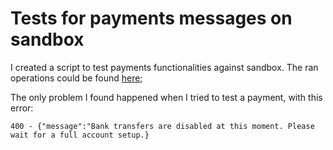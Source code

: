 # Tests for payments messages on sandbox

I created a script to test payments functionalities against sandbox. The ran operations could be found [here](https://github.com/feliun/revolut/blob/master/playground/testPayments.js);

The only problem I found happened when I tried to test a payment, with this error:

```
400 - {"message":"Bank transfers are disabled at this moment. Please wait for a full account setup.}
```